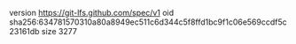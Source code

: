 version https://git-lfs.github.com/spec/v1
oid sha256:634781570310a80a8949ec511c6d344c5f8ffd1bc9f1c06e569ccdf5c23161db
size 3277
